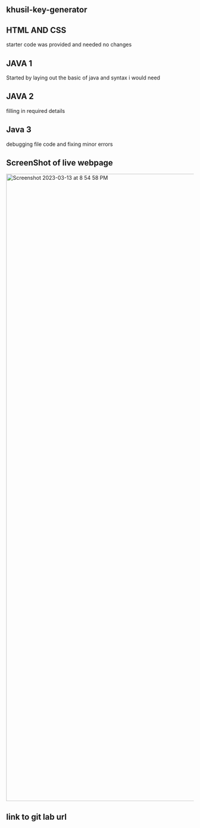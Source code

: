 ## khusil-key-generator
## HTML AND CSS
starter code was provided and needed no changes

## JAVA 1
Started by laying out the basic of java and syntax i would need 

## JAVA 2 
filling in required details

## Java 3
 debugging file code and fixing minor errors

## ScreenShot of live webpage
 <img width="1680" alt="Screenshot 2023-03-13 at 8 54 58 PM" src="https://user-images.githubusercontent.com/123524789/224864877-cf04b384-24d2-4f93-beae-57a65a8221cb.png">


## link to git lab url
     
     

